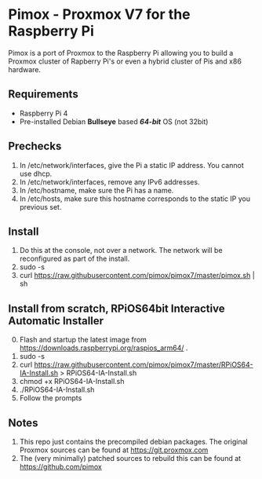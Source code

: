 Pimox - Proxmox V7 for the Raspberry Pi
===

Pimox is a port of Proxmox to the Raspberry Pi allowing you to build a Proxmox cluster of Rapberry Pi's or even a hybrid cluster of Pis and x86 hardware.

Requirements
---
* Raspberry Pi 4
* Pre-installed Debian __Bullseye__ based  ___64-bit___ OS (not 32bit)

Prechecks
---
1. In /etc/network/interfaces, give the Pi a static IP address. You cannot use dhcp.
2. In /etc/network/interfaces, remove any IPv6 addresses.
3. In /etc/hostname, make sure the Pi has a name.
4. In /etc/hosts, make sure this hostname corresponds to the static IP you previous set.

Install
---
1. Do this at the console, not over a network. The network will be reconfigured as part of the install.
2. sudo -s
3. curl https://raw.githubusercontent.com/pimox/pimox7/master/pimox.sh | sh

Install from scratch, RPiOS64bit Interactive Automatic Installer
---
0. Flash and startup the latest image from https://downloads.raspberrypi.org/raspios_arm64/ .
1. sudo -s
2. curl https://raw.githubusercontent.com/pimox/pimox7/master/RPiOS64-IA-Install.sh > RPiOS64-IA-Install.sh
3. chmod +x RPiOS64-IA-Install.sh
4. ./RPiOS64-IA-Install.sh
5. Follow the prompts

Notes
---
1. This repo just contains the precompiled debian packages. The original Proxmox sources can be found at https://git.proxmox.com
2. The (very minimally) patched sources to rebuild this can be found at https://github.com/pimox
